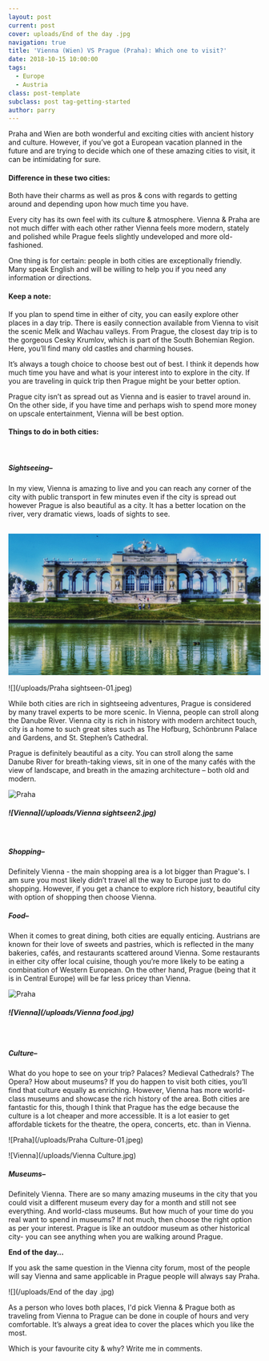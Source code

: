 ```yaml
---
layout: post
current: post
cover: uploads/End of the day .jpg
navigation: true
title: 'Vienna (Wien) VS Prague (Praha): Which one to visit?'
date: 2018-10-15 10:00:00
tags:
  - Europe
  - Austria
class: post-template
subclass: post tag-getting-started
author: parry
---
```


Praha and Wien are both wonderful and exciting cities with ancient history and culture. However, if you’ve got a European vacation planned in the future and are trying to decide which one of these amazing cities to visit, it can be intimidating for sure.

#### Difference in these two cities:

Both have their charms as well as pros & cons with regards to getting around and depending upon how much time you have.

Every city has its own feel with its culture & atmosphere. Vienna & Praha are not much differ with each other rather Vienna feels more modern, stately and polished while Prague feels slightly undeveloped and more old-fashioned.

One thing is for certain: people in both cities are exceptionally friendly. Many speak English and will be willing to help you if you need any information or directions.

#### Keep a note:

If you plan to spend time in either of city, you can easily explore other places in a day trip. There is easily connection available from Vienna to visit the scenic Melk and Wachau valleys. From Prague, the closest day trip is to the gorgeous Cesky Krumlov, which is part of the South Bohemian Region. Here, you’ll find many old castles and charming houses.

It’s always a tough choice to choose best out of best. I think it depends how much time you have and what is your interest into to explore in the city. If you are traveling in quick trip then Prague might be your better option.

Prague city isn’t as spread out as Vienna and is easier to travel around in. On the other side, if you have time and perhaps wish to spend more money on upscale entertainment, Vienna will be best option.

#### Things to do in both cities:

&nbsp;

##### Sightseeing–

In my view, Vienna is amazing to live and you can reach any corner of the city with public transport in few minutes even if the city is spread out however Prague is also beautiful as a city. It has a better location on the river, very dramatic views, loads of sights to see.<br>&nbsp;

![Vienna Sightseen-Schönbrunn](/uploads/20180707_160013.jpg)

![](/uploads/Praha sightseen-01.jpeg)

While both cities are rich in sightseeing adventures, Prague is considered by many travel experts to be more scenic. In Vienna, people can stroll along the Danube River. Vienna city is rich in history with modern architect touch, city is a home to such great sites such as The Hofburg, Sch&ouml;nbrunn Palace and Gardens, and St. Stephen’s Cathedral.

Prague is definitely beautiful as a city. You can stroll along the same Danube River for breath-taking views, sit in one of the many caf&eacute;s with the view of landscape, and breath in the amazing architecture – both old and modern.

![Praha](/uploads/Praha%20sightseen%202%20-01.jpeg)

##### ![Vienna](/uploads/Vienna sightseen2.jpg)

&nbsp;

##### Shopping–

Definitely Vienna - the main shopping area is a lot bigger than Prague's. I am sure you most likely didn’t travel all the way to Europe just to do shopping. However, if you get a chance to explore rich history, beautiful city with option of shopping then choose Vienna.

##### Food–

When it comes to great dining, both cities are equally enticing. Austrians are known for their love of sweets and pastries, which is reflected in the many bakeries, caf&eacute;s, and restaurants scattered around Vienna. Some restaurants in either city offer local cuisine, though you’re more likely to be eating a combination of Western European. On the other hand, Prague (being that it is in Central Europe) will be far less pricey than Vienna.

![Praha](/uploads/Food%20Praha.JPG)

##### ![Vienna](/uploads/Vienna food.jpg)

##### &nbsp;

##### Culture–

What do you hope to see on your trip? Palaces? Medieval Cathedrals? The Opera? How about museums? If you do happen to visit both cities, you’ll find that culture equally as enriching. However, Vienna has more world-class museums and showcase the rich history of the area. Both cities are fantastic for this, though I think that Prague has the edge because the culture is a lot cheaper and more accessible. It is a lot easier to get affordable tickets for the theatre, the opera, concerts, etc. than in Vienna.

![Praha](/uploads/Praha Culture-01.jpeg)

![Vienna](/uploads/Vienna Culture.jpg)

##### Museums–

Definitely Vienna. There are so many amazing museums in the city that you could visit a different museum every day for a month and still not see everything. And world-class museums. But how much of your time do you real want to spend in museums? If not much, then choose the right option as per your interest. Prague is like an outdoor museum as other historical city- you can see anything when you are walking around Prague.

**End of the day…**

If you ask the same question in the Vienna city forum, most of the people will say Vienna and same applicable in Prague people will always say Praha.

![](/uploads/End of the day .jpg)

As a person who loves both places, I'd pick Vienna & Prague both as traveling from Vienna to Prague can be done in couple of hours and very comfortable. It’s always a great idea to cover the places which you like the most.

Which is your favourite city & why? Write me in comments.